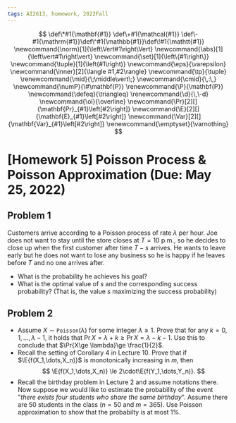 ```yaml
---
tags: AI2613, homework, 2022Fall
---
```


$$
\def\*#1{\mathbf{#1}} \def\+#1{\mathcal{#1}} 
\def\-#1{\mathrm{#1}}\def\^#1{\mathbb{#1}}\def\!#1{\mathtt{#1}}
\newcommand{\norm}[1]{\left\Vert#1\right\Vert}
\newcommand{\abs}[1]{\left\vert#1\right\vert}
\newcommand{\set}[1]{\left\{#1\right\}}
\newcommand{\tuple}[1]{\left(#1\right)} \newcommand{\eps}{\varepsilon}
\newcommand{\inner}[2]{\langle #1,#2\rangle} \newcommand{\tp}{\tuple}
\renewcommand{\mid}{\;\middle\vert\;} \newcommand{\cmid}{\,:\,}
\newcommand{\numP}{\#\mathbf{P}} \renewcommand{\P}{\mathbf{P}}
\newcommand{\defeq}{\triangleq} \renewcommand{\d}{\,\-d}
\newcommand{\ol}{\overline}
\newcommand{\Pr}[2][]{\mathbf{Pr}_{#1}\left[#2\right]}
\newcommand{\E}[2][]{\mathbf{E}_{#1}\left[#2\right]}
\newcommand{\Var}[2][]{\mathbf{Var}_{#1}\left[#2\right]}
\renewcommand{\emptyset}{\varnothing}
$$

# [Homework 5] Poisson Process & Poisson Approximation (Due: May 25, 2022)


## Problem 1
Customers arrive according to a Poisson process of rate $\lambda$ per hour. Joe does not want to stay until the store closes at $T=10$ p.m., so he decides to close up when the first customer after time $T-s$ arrives. He wants to leave early but he does not want to lose any business so he is happy if he leaves before $T$ and no one arrives after. 
* What is the probability he achieves his goal? 
* What is the optimal value of $s$ and the corresponding success probability? (That is, the value $s$ maximizing the success probability)

## Problem 2
* Assume $X\sim\mathtt{Poisson}(\lambda)$ for some integer $\lambda\ge 1$. Prove that for any $k=0,1,\dots,\lambda-1$, it holds that $\Pr{X=\lambda+k}\ge \Pr{X=\lambda-k-1}$. Use this to conclude that $\Pr{X\ge \lambda}\ge \frac{1}{2}$.
* Recall the setting of Corollary 4 in Lecture 10. Prove that if $\E{f(X_1,\dots,X_n)}$ is monotonically increasing in $m$, then
$$
    \E{f(X_1,\dots,X_n)} \le 2\cdot\E{f(Y_1,\dots,Y_n)}.
$$
* Recall the birthday problem in Lecture 2 and assume notations there. Now suppose we would like to estimate the probability of the event "*there exists four students who share the same birthday*". Assume there are 50 students in the class ($n=50$ and $m=365$). Use Poisson approximation to show that the probabilty is at most $1\%$.

